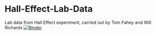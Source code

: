 # Hall-Effect-Lab-Data
Lab data from Hall Effect experiment, carried out by Tom Fahey and Will Richards
[![Binder](https://mybinder.org/badge.svg)](https://mybinder.org/v2/gh/TomFahey/Hall-Effect-Lab-Data/master?filepath=InSb.ipynb)
